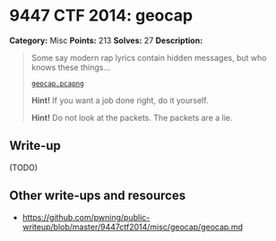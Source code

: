 # 9447 CTF 2014: geocap

**Category:** Misc
**Points:** 213
**Solves:** 27
**Description:**

> Some say modern rap lyrics contain hidden messages, but who knows these things…
>
> [`geocap.pcapng`](geocap.pcapng)
>
> **Hint!** If you want a job done right, do it yourself.
>
> **Hint!** Do not look at the packets. The packets are a lie.


## Write-up

(TODO)

## Other write-ups and resources

* <https://github.com/pwning/public-writeup/blob/master/9447ctf2014/misc/geocap/geocap.md>
